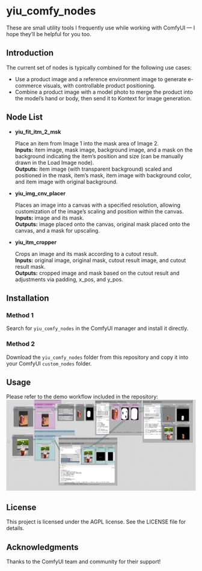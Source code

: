 
# yiu_comfy_nodes

These are small utility tools I frequently use while working with ComfyUI — I hope they’ll be helpful for you too.

## Introduction

The current set of nodes is typically combined for the following use cases:
- Use a product image and a reference environment image to generate e-commerce visuals, with controllable product positioning.
- Combine a product image with a model photo to merge the product into the model’s hand or body, then send it to Kontext for image generation.

## Node List

- **yiu_fit_itm_2_msk**

    Place an item from Image 1 into the mask area of Image 2.<br>
    **Inputs:** item image, mask image, background image, and a mask on the background indicating the item’s position and size (can be manually drawn in the Load Image node).<br>
    **Outputs:** item image (with transparent background) scaled and positioned in the mask, item’s mask, item image with background color, and item image with original background.

- **yiu_img_cnv_placer**

    Places an image into a canvas with a specified resolution, allowing customization of the image’s scaling and position within the canvas.<br>
    **Inputs:** image and its mask.<br>
    **Outputs:** image placed onto the canvas, original mask placed onto the canvas, and a mask for upscaling.

- **yiu_itm_cropper**

    Crops an image and its mask according to a cutout result.<br>
    **Inputs:** original image, original mask, cutout result image, and cutout result mask.<br>
    **Outputs:** cropped image and mask based on the cutout result and adjustments via padding, x_pos, and y_pos.

## Installation

### Method 1

Search for `yiu_comfy_nodes` in the ComfyUI manager and install it directly.

### Method 2

Download the `yiu_comfy_nodes` folder from this repository and copy it into your ComfyUI `custom_nodes` folder.

## Usage

Please refer to the demo workflow included in the repository:
![yiu_comfy_nodes_demo](https://raw.githubusercontent.com/leizingyiu/yiu_comfy_nodes/refs/heads/main/yiu_demo_workflow.png "This is a demo workflow image")

## License

This project is licensed under the AGPL license. See the LICENSE file for details.

## Acknowledgments

Thanks to the ComfyUI team and community for their support!
